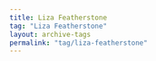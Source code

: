 ```yaml
---
title: Liza Featherstone
tag: "Liza Featherstone"
layout: archive-tags
permalink: "tag/liza-featherstone"
---
```

